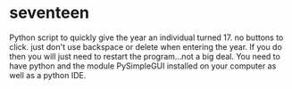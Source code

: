 # seventeen  
Python script to quickly give the year an individual turned 17. no buttons to click.  just don't use backspace or delete when entering the year.  If you do then you will just need to restart the program...not a big deal.
You need to have python and the module PySimpleGUI installed on your computer as well as a python IDE.
